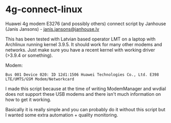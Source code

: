 4g-connect-linux
================

Huawei 4g modem E3276 (and possibly others) connect script 
by Janhouse (Janis Jansons) - janis.jansons@janhouse.lv

This has been tested with Latvian based operator LMT on a laptop with  Archlinux 
running kernel 3.9.5.
It should work for many other modems and networks.
Just make sure you have a recent kernel with working driver (>3.9.4 or something).

Modem:

```Bus 001 Device 020: ID 12d1:1506 Huawei Technologies Co., Ltd. E398 LTE/UMTS/GSM Modem/Networkcard```


I made this script because at the time of writing ModemManager and wvdial does
not support these USB modems and there isn't much information on how to get it
working.


Basically it is really simple and you can probably do it without this script but
I wanted some extra automation + quality monitoring.

